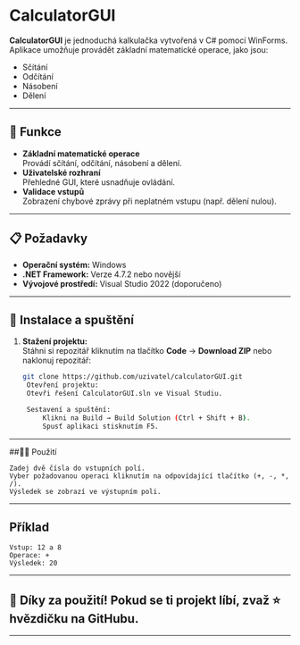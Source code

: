 # CalculatorGUI

**CalculatorGUI** je jednoduchá kalkulačka vytvořená v C# pomocí WinForms.  
Aplikace umožňuje provádět základní matematické operace, jako jsou:

- Sčítání
- Odčítání
- Násobení
- Dělení

---

## 🎯 Funkce

- **Základní matematické operace**  
  Provádí sčítání, odčítání, násobení a dělení.
- **Uživatelské rozhraní**  
  Přehledné GUI, které usnadňuje ovládání.
- **Validace vstupů**  
  Zobrazení chybové zprávy při neplatném vstupu (např. dělení nulou).

---

## 📋 Požadavky

- **Operační systém:** Windows
- **.NET Framework:** Verze 4.7.2 nebo novější
- **Vývojové prostředí:** Visual Studio 2022 (doporučeno)

---

## 🚀 Instalace a spuštění

1. **Stažení projektu:**  
   Stáhni si repozitář kliknutím na tlačítko **Code** → **Download ZIP** nebo naklonuj repozitář:
   ```bash
   git clone https://github.com/uzivatel/calculatorGUI.git
    Otevření projektu:
    Otevři řešení CalculatorGUI.sln ve Visual Studiu.

    Sestavení a spuštění:
        Klikni na Build → Build Solution (Ctrl + Shift + B).
        Spusť aplikaci stisknutím F5.

---

##🧑‍💻 Použití

    Zadej dvě čísla do vstupních polí.
    Vyber požadovanou operaci kliknutím na odpovídající tlačítko (+, -, *, /).
    Výsledek se zobrazí ve výstupním poli.

---

## Příklad

    Vstup: 12 a 8
    Operace: +
    Výsledek: 20

---

## 🎉 Díky za použití! Pokud se ti projekt líbí, zvaž ⭐️ hvězdičku na GitHubu.

---


